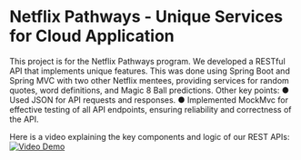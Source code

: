 # Netflix Pathways - Unique Services for Cloud Application

This project is for the Netflix Pathways program. 
We developed a RESTful API that implements unique features. This was done using Spring Boot and Spring MVC with two other Netflix mentees, providing services for random quotes, word definitions, and Magic 8 Ball predictions.
Other key points:
● Used JSON for API requests and responses.
● Implemented MockMvc for effective testing of all API endpoints, ensuring reliability and correctness of the API.

Here is a video explaining the key components and logic of our REST APIs:
[![Video Demo](https://img.youtube.com/vi/j-SBI6vLaOs/0.jpg)](https://youtu.be/j-SBI6vLaOs)



